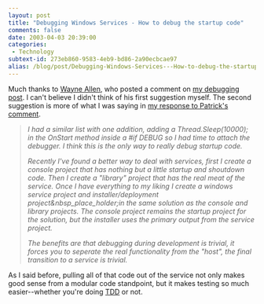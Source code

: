 ```yaml
---
layout: post
title: "Debugging Windows Services - How to debug the startup code"
comments: false
date: 2003-04-03 20:39:00
categories:
 - Technology
subtext-id: 273eb860-9583-4eb9-bd86-2a90ecbcae97
alias: /blog/post/Debugging-Windows-Services---How-to-debug-the-startup-code.aspx
---
```



Much thanks to [Wayne Allen](http://dotnetweblogs.com/Wallen), who posted a comment on [my debugging post](http://www.peterprovost.org/2003/04/03.html#a180). I can't believe I didn't think of his first suggestion myself. The second suggestion is more of what I was saying in [my response to Patrick's comment](http://www.peterprovost.org/2003/04/03.html#a183).

> _I had a similar list with one addition, adding a Thread.Sleep(10000); in the OnStart method inside a #if DEBUG so I had time to attach the debugger. I think this is the only way to really debug startup code._
> 
> _Recently I've found a better way to deal with services, first I create a console project that has nothing but a little startup and shoutdown code. Then I create a "library" project that has the real meat of the service. Once I have everything to my liking I create a windows service project and installer/deployment project&nbsp_place_holder;in the same solution as the console and library projects. The console project remains the startup project for the solution, but the installer uses the primary output from the service project._
> 
> _The benefits are that debugging during development is trivial, it forces you to seperate the real functionality from the "host", the final transition to a service is trivial._

As I said before, pulling all of that code out of the service not only makes good sense from a modular code standpoint, but it makes testing so much easier--whether you're doing [TDD](http://www.bespoketechnologies.com/Resources/Test-Driven%20Development%20in%20.NET.pdf) or not.
